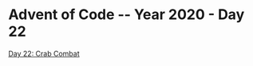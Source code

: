 # Advent of Code -- Year 2020 - Day 22

[Day 22: Crab Combat](https://adventofcode.com/2020/day/22)
